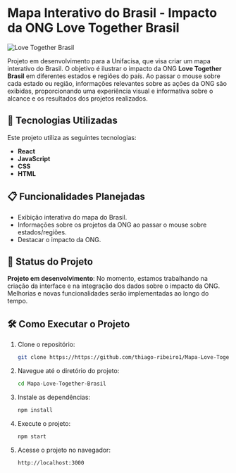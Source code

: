 
# Mapa Interativo do Brasil - Impacto da ONG Love Together Brasil

![Love Together Brasil](https://github.com/user-attachments/assets/d5c67c55-6d9a-48e0-9e24-3aa3105bb577)

Projeto em desenvolvimento para a Unifacisa, que visa criar um mapa interativo do Brasil. O objetivo é ilustrar o impacto da ONG **Love Together Brasil** em diferentes estados e regiões do país. Ao passar o mouse sobre cada estado ou região, informações relevantes sobre as ações da ONG são exibidas, proporcionando uma experiência visual e informativa sobre o alcance e os resultados dos projetos realizados.

## 🚀 Tecnologias Utilizadas

Este projeto utiliza as seguintes tecnologias:

- **React**
- **JavaScript**
- **CSS**
- **HTML**

## 📋 Funcionalidades Planejadas

- Exibição interativa do mapa do Brasil.
- Informações sobre os projetos da ONG ao passar o mouse sobre estados/regiões.
- Destacar o impacto da ONG.

## 📌 Status do Projeto

**Projeto em desenvolvimento**: No momento, estamos trabalhando na criação da interface e na integração dos dados sobre o impacto da ONG. Melhorias e novas funcionalidades serão implementadas ao longo do tempo.

## 🛠️ Como Executar o Projeto

1. Clone o repositório:
   ```bash
   git clone https://https://github.com/thiago-ribeiro1/Mapa-Love-Together-Brasil.git
   ```

2. Navegue até o diretório do projeto:
   ```bash
   cd Mapa-Love-Together-Brasil
   ```

3. Instale as dependências:
   ```bash
   npm install
   ```

4. Execute o projeto:
   ```bash
   npm start
   ```

5. Acesse o projeto no navegador:
   ```
   http://localhost:3000
   ```
